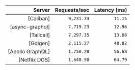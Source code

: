 <!-- PERFORMANCE_RESULTS_START -->

| Server | Requests/sec | Latency (ms) |
|--------:|--------------:|--------------:|
| [Caliban] | `9,231.73` | `11.15` |
| [async-graphql] | `7,719.23` | `12.96` |
| [Tailcall] | `7,297.35` | `13.68` |
| [Gqlgen] | `2,115.27` | `48.82` |
| [Apollo GraphQL] | `1,758.20` | `56.68` |
| [Netflix DGS] | `1,640.50` | `64.79` |

<!-- PERFORMANCE_RESULTS_END -->
